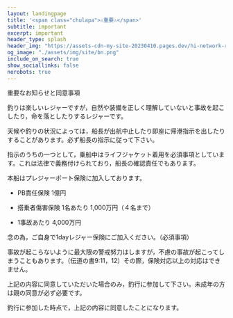 ```yaml
---
layout: landingpage
title: '<span class="chulapa">⚠重要⚠</span>'
subtitle: important
excerpt: important
header_type: splash
header_img: "https://assets-cdn-my-site-20230410.pages.dev/hi-network-repo.github.io/assets/image/23734955.jpg"
og_image: "./assets/img/site/bn.png"
include_on_search: true
show_sociallinks: false
norobots: true
---
```


重要なお知らせと同意事項

釣りは楽しいレジャーですが，自然や装備を正しく理解していないと事故を起こしたり，命を落としたりするレジャーです。

天候や釣りの状況によっては，船長が出航中止したり即座に帰港指示を出したりすることがあります。必ず船長の指示に従って下さい。

指示のうちの一つとして，乗船中はライフジャケット着用を必須事項としています。これは法律で義務付けられており，船長の確認責任でもあります。

本船はプレジャーボート保険に加入しております。

- PB責任保険  1億円

- 搭乗者傷害保険 1名あたり 1,000万円（４名まで）

- 1事故あたり 4,000万円

念の為，ご自身で1dayレジャー保険にご加入ください。（必須事項）

事故が起こらないように最大限の警戒努力はしますが，不慮の事故が起こってしまうこともあります。（伝道の書9:11，12）その際，保険対応以上の対応はできません。

上記の内容に同意していただいた場合のみ，釣行に参加して下さい。未成年の方は親の同意が必ず必要です。

釣行に参加した時点で，上記の内容に同意したことになります。


